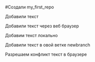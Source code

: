 #Создали my_first_repo

Добавили текст

Добавили текст через веб браузер

Добавим текст локально

Добавили текст в овой ветке newbranch

Разрешаем конфликт текст в браузере
